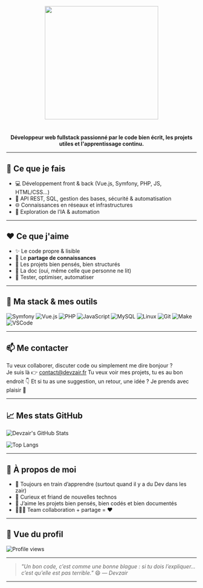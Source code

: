 <p align="center">
  <img src="https://github.com/user-attachments/assets/2a885991-1057-4a66-ba02-a8ee776b070d" width="300"/>
</p>

#
<p align="center">
  <strong>Développeur web fullstack passionné par le code bien écrit, les projets utiles et l'apprentissage continu.</strong>
</p>

---

## 🚀 Ce que je fais

- 💻 Développement front & back (Vue.js, Symfony, PHP, JS, HTML/CSS…)
- 🔧 API REST, SQL, gestion des bases, sécurité & automatisation
- 🌐 Connaissances en réseaux et infrastructures
- 🧠 Exploration de l’IA & automation

---

## ❤️ Ce que j'aime

- ✨ Le code propre & lisible
- 🤝 Le **partage de connaissances**
- 🧩 Les projets bien pensés, bien structurés
- 📖 La doc (oui, même celle que personne ne lit)
- 🧪 Tester, optimiser, automatiser

---

## 🔧 Ma stack & mes outils

![Symfony](https://img.shields.io/badge/-Symfony-000?style=flat&logo=symfony&logoColor=white)
![Vue.js](https://img.shields.io/badge/-Vue.js-42b883?style=flat&logo=vue.js&logoColor=white)
![PHP](https://img.shields.io/badge/-PHP-777bb3?style=flat&logo=php&logoColor=white)
![JavaScript](https://img.shields.io/badge/-JavaScript-f7df1e?style=flat&logo=javascript&logoColor=black)
![MySQL](https://img.shields.io/badge/-MySQL-00758f?style=flat&logo=mysql&logoColor=white)
![Linux](https://img.shields.io/badge/-Linux-fcc624?style=flat&logo=linux&logoColor=black)
![Git](https://img.shields.io/badge/-Git-f05032?style=flat&logo=git&logoColor=white)
![Make](https://img.shields.io/badge/-Make-000000?style=flat&logo=make&logoColor=white)
![VSCode](https://img.shields.io/badge/-VSCode-007ACC?style=flat&logo=visual-studio-code&logoColor=white)

---

## 📫 Me contacter

Tu veux collaborer, discuter code ou simplement me dire bonjour ?  
Je suis là 👉 contact@devzair.fr
Tu veux voir mes projets, tu es au bon endroit 👇 
Et si tu as une suggestion, un retour, une idée ? Je prends avec plaisir 🙌

---

## 📈 Mes stats GitHub

![Devzair's GitHub Stats](https://github-readme-stats.vercel.app/api?username=Devzair-Officiel&show_icons=true&theme=github_dark&hide_title=true&count_private=true)
  
![Top Langs](https://github-readme-stats.vercel.app/api/top-langs/?username=Devzair-Officiel&layout=compact&theme=github_dark)

---

## 💬 À propos de moi

- 🌱 Toujours en train d’apprendre (surtout quand il y a du Dev dans les zair)
- 🧠 Curieux et friand de nouvelles technos
- 🧩 J’aime les projets bien pensés, bien codés et bien documentés
- 🧑‍🤝‍🧑 Team collaboration + partage = ❤️

---

## 👀 Vue du profil

![Profile views](https://komarev.com/ghpvc/?username=Devzair-Officiel&style=flat-square&color=blue)

---

> _"Un bon code, c’est comme une bonne blague : si tu dois l’expliquer… c’est qu’elle est pas terrible."_ 😄
> _— Devzair_

---

